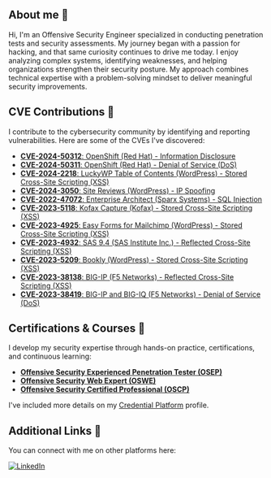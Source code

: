 ## About me 🚀
Hi, I'm an Offensive Security Engineer specialized in conducting penetration tests and security assessments. My journey began with a passion for hacking, and that same curiosity continues to drive me today. I enjoy analyzing complex systems, identifying weaknesses, and helping organizations strengthen their security posture. My approach combines technical expertise with a problem-solving mindset to deliver meaningful security improvements.

## CVE Contributions 🧬
I contribute to the cybersecurity community by identifying and reporting vulnerabilities. Here are some of the CVEs I've discovered:
- [**CVE-2024-50312**: OpenShift (Red Hat) - Information Disclosure](https://access.redhat.com/security/cve/cve-2024-50312)
- [**CVE-2024-50311**: OpenShift (Red Hat) - Denial of Service (DoS)](https://access.redhat.com/security/cve/cve-2024-50311)
- [**CVE-2024-2218**: LuckyWP Table of Contents (WordPress) - Stored Cross-Site Scripting (XSS)](https://wpscan.com/vulnerability/ecd615f7-946e-45af-a610-0654a243b1dc/)
- [**CVE-2024-3050**: Site Reviews (WordPress) - IP Spoofing](https://wpscan.com/vulnerability/04c1581e-fd36-49d4-8463-b49915d4b1ac/)
- [**CVE-2022-47072**: Enterprise Architect (Sparx Systems) - SQL Injection](https://www.cve.org/CVERecord?id=CVE-2022-47072)
- [**CVE-2023-5118**: Kofax Capture (Kofax) - Stored Cross-Site Scripting (XSS)](https://www.cve.org/CVERecord?id=CVE-2023-5118)
- [**CVE-2023-4925**: Easy Forms for Mailchimp (WordPress) - Stored Cross-Site Scripting (XSS)](https://wpscan.com/vulnerability/0b094cba-9288-4c9c-87a9-bdce286fe8b6/)
- [**CVE-2023-4932**: SAS 9.4 (SAS Institute Inc.) - Reflected Cross-Site Scripting (XSS)](https://www.cve.org/CVERecord?id=CVE-2023-4932)
- [**CVE-2023-5209**: Bookly (WordPress) - Stored Cross-Site Scripting (XSS)](https://wpscan.com/vulnerability/dea6077a-81ee-451f-b049-3749a2252c88/)
- [**CVE-2023-38138**: BIG-IP (F5 Networks) - Reflected Cross-Site Scripting (XSS)](https://my.f5.com/manage/s/article/K000133474)
- [**CVE-2023-38419**: BIG-IP and BIG-IQ (F5 Networks) - Denial of Service (DoS)](https://my.f5.com/manage/s/article/K000133472)

## Certifications & Courses 🧠
I develop my security expertise through hands-on practice, certifications, and continuous learning:
- **[Offensive Security Experienced Penetration Tester (OSEP)](https://www.credential.net/d287baff-50e6-49ae-8b43-71328d991e60)**
- **[Offensive Security Web Expert (OSWE)](https://www.credential.net/f235c002-9b29-4bab-9d07-6a290f5a748e)**
- **[Offensive Security Certified Professional (OSCP)](https://www.credential.net/fdf79272-362a-4054-b566-9b475125d682)**

I've included more details on my [Credential Platform](https://scl.io/BRmteGw) profile.

## Additional Links 🔗
You can connect with me on other platforms here:

[![LinkedIn](https://img.shields.io/badge/linkedin-%230077B5.svg?style=for-the-badge&logo=linkedin&logoColor=white)](https://www.linkedin.com/in/slawomir-zakrzewski)
